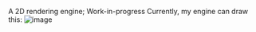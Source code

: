 A 2D rendering engine; Work-in-progress
Currently, my engine can draw this:
![image](https://user-images.githubusercontent.com/111829337/221757585-0d7ffdd7-dd83-406e-8cf4-dec28703fb8d.png)
